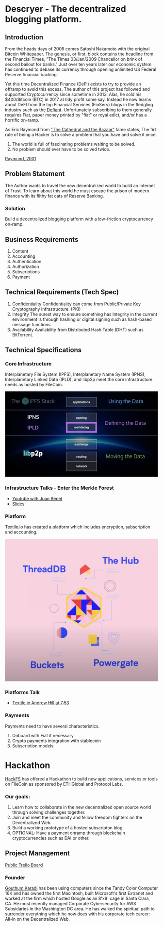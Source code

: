 # Descryer - The decentralized blogging platform.

## Introduction

From the heady days of 2009 comes Satoshi Nakamoto with the original Bitcoin Whitepaper. The genesis, or first, block contains the headline from the Financial Times, "The Times 03/Jan/2009 Chancellor on brink of second bailout for banks." Just over ten years later our economic system has continued to debase its currency through opening unlimited US Federal Reserve financial backing.

Yet this time Decentralized Finance (DeFI) exists to try to provide an offramp to avoid this excess. The author of this project has followed and supported Cryptocurrency since sometime in 2013. Alas, he sold his \$400/Bitcoin (BTC) in 2017 at tidy profit some say. Instead he now learns about DeFI from the top Financial Services (FinServ) blogs in the fledgling industry such as the [Defiant](https://thedefiant.substack.com). Unfortunately subscribing to them generally requires Fiat, paper money printed by "fiat" or royal edict, and/or has a horrific on-ramp.

As Eric Raymond from ["The Cathedral and the Bazaar"](https://www.oreilly.com/library/view/the-cathedral/0596001088/) fame states, The firt rule of being a Hacker is to solve a problem that you have and solve it once.

1. The world is full of fascinating problems waiting to be solved.
2. No problem should ever have to be solved twice.

[Raymond, 2001](http://www.catb.org/~esr/faqs/hacker-howto.html)

## Problem Statement

The Author wants to travel the new decentralized world to build an Internet of Trust. To learn about this world he must escape the prison of modern finance with its filthy fat cats of Reserve Banking.

### Solution

Build a decentralized blogging platform with a low-friction cryptocurrency on-ramp.

## Business Requirements

1. Content
2. Accounting
3. Authentication
4. Authorization
5. Subscriptions
6. Payment

## Technical Requirements (Tech Spec)

1. Confidentiality
   Confidentiality can come from Public/Private Key Cryptography Infrastructure. (PKI)
2. Integrity
   The surest way to ensure something has Integrity in the current environment is through hashing or digital signing such as hash-based message functions.
3. Availability
   Availability from Distributed Hash Table (DHT) such as BitTorrent.

## Technical Specifications

### Core Infrastructure

Interplanetary File System (IPFS), Interplanetary Name System (IPNS), Interplanetary Linked Data (IPLD), and libp2p meet the core infrastructure needs as hosted by FileCoin.

![IPFS Stack](./IPFS-Stack-detail.png 'IPFS Stack - Benet 2017')

### Infrastructure Talks - Enter the Merkle Forest

- [Youtube with Juan Benet](https://www.youtube.com/watch?v=Bqs_LzBjQyk)
- [Slides](https://www.yumpu.com/en/document/read/56930707/ipld-enter-the-merkle-forest)

### Platform

Textile.io has created a platform which includes encryption, subscription and accounting.

![Textile.io Stack](./The_Hub.png 'Textile Stack - Farmer 2020')

### Platforms Talk

- [Textile.io Andrew Hill at 7:53](https://www.youtube.com/watch?v=I78z8j3Hhr4)

### Payments

Payments need to have several characteristics.

1. Onboard with Fiat if necessary
2. Crypto payments integration with stablecoin
3. Subscription models

# Hackathon

[HackFS](https://hackfs.com) has offered a Hackathon to build new applications, services or tools on FileCoin as sponsored by ETHGlobal and Protocol Labs.

### Our goals:

1. Learn how to collaborate in the new decentralized open source world through solving challenges together.
2. Join and meet the community and fellow freedom fighters on the Decentralized Web.
3. Build a working prototype of a hosted subscripton blog.
4. OPTIONAL: Have a payment onramp through blockchain cryptocurrencies such as DAI or other.

## Project Management

[Public Trello Board](https://trello.com/b/pH7eueci/descryer)

### Founder

[Gouthum Karadi](https://linkedin.com/in/virtualnexus) has been using computers since the Tandy Color Computer 16K and has owned the first Macintosh, built Microsoft's first Extranet and worked at the firm which hosted Google as an 8'x8' cage in Santa Clara, CA. He most recently managed Corporate Cybersecurity for AWS Subsidaries in the Washington DC area. He has walked the spiritual path to surrender everything which he now does with his corporate tech career: All-in on the Decentralized Web.
